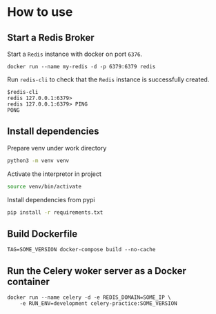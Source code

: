 # How to use

## Start a Redis Broker
Start a `Redis` instance with docker on port `6376`.
```
docker run --name my-redis -d -p 6379:6379 redis 
```

Run `redis-cli` to check that the `Redis` instance is successfully created.
```
$redis-cli 
redis 127.0.0.1:6379> 
redis 127.0.0.1:6379> PING  
PONG
```

## Install dependencies

Prepare venv under work directory
```bash
python3 -m venv venv
```

Activate the interpretor in project
```bash 
source venv/bin/activate
```

Install dependencies from pypi
```bash 
pip install -r requirements.txt
```
## Build Dockerfile

```
TAG=SOME_VERSION docker-compose build --no-cache
```

## Run the Celery woker server as a Docker container

```
docker run --name celery -d -e REDIS_DOMAIN=SOME_IP \
    -e RUN_ENV=development celery-practice:SOME_VERSION
```
